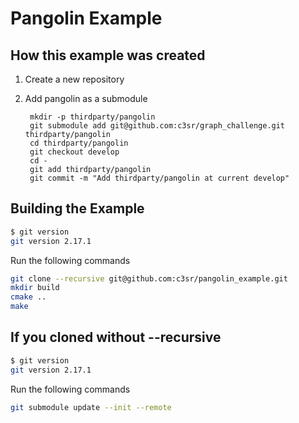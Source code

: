 # Pangolin Example

## How this example was created

1. Create a new repository
2. Add pangolin as a submodule

        mkdir -p thirdparty/pangolin
        git submodule add git@github.com:c3sr/graph_challenge.git thirdparty/pangolin
        cd thirdparty/pangolin
        git checkout develop
        cd -
        git add thirdparty/pangolin
        git commit -m "Add thirdparty/pangolin at current develop"

## Building the Example

```bash
$ git version
git version 2.17.1
```

Run the following commands

```bash
git clone --recursive git@github.com:c3sr/pangolin_example.git 
mkdir build
cmake ..
make
```
## If you cloned without --recursive

```bash
$ git version
git version 2.17.1
```

Run the following commands

```bash
git submodule update --init --remote
```